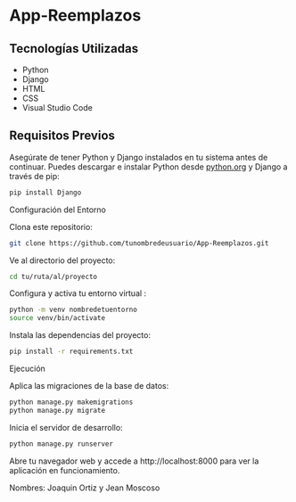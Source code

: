 # App-Reemplazos

## Tecnologías Utilizadas

- Python
- Django
- HTML
- CSS
- Visual Studio Code

## Requisitos Previos

Asegúrate de tener Python y Django instalados en tu sistema antes de continuar. Puedes descargar e instalar Python desde [python.org](https://www.python.org/downloads/) y Django a través de pip:

```bash
pip install Django
```

Configuración del Entorno


Clona este repositorio:

```bash
git clone https://github.com/tunombredeusuario/App-Reemplazos.git
```

Ve al directorio del proyecto:

```bash
cd tu/ruta/al/proyecto
```

Configura y activa tu entorno virtual :
```bash
python -m venv nombredetuentorno
source venv/bin/activate
```

Instala las dependencias del proyecto:
```bash
pip install -r requirements.txt
```

Ejecución

Aplica las migraciones de la base de datos:
```bash
python manage.py makemigrations
python manage.py migrate
```


Inicia el servidor de desarrollo:
```bash
python manage.py runserver
```

Abre tu navegador web y accede a http://localhost:8000 para ver la aplicación en funcionamiento.


Nombres: Joaquin Ortiz y Jean Moscoso


